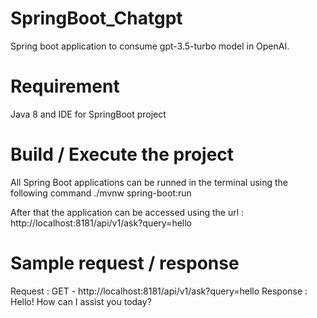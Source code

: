 # SpringBoot_Chatgpt

Spring boot application to consume gpt-3.5-turbo model in OpenAI.

# Requirement

Java 8 and IDE for SpringBoot project

# Build / Execute the project

All Spring Boot applications can be runned in the terminal using the following command ./mvnw spring-boot:run

After that the application can be accessed using the url : 
http://localhost:8181/api/v1/ask?query=hello

# Sample request / response

Request : GET - http://localhost:8181/api/v1/ask?query=hello
Response : Hello! How can I assist you today?
